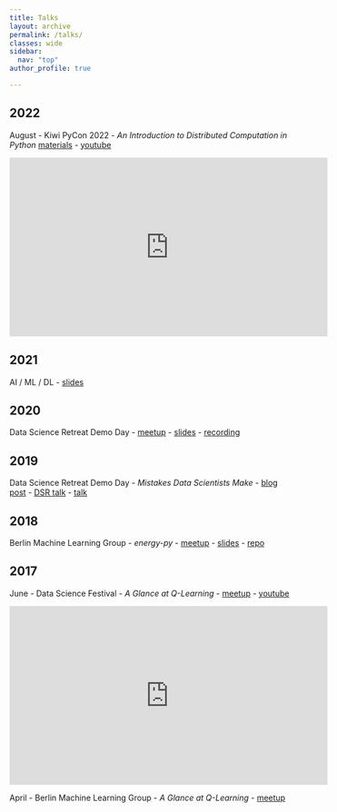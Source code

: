 ```yaml
---
title: Talks
layout: archive
permalink: /talks/
classes: wide
sidebar:
  nav: "top"
author_profile: true

---
```


## 2022

August - Kiwi PyCon 2022 - *An Introduction to Distributed Computation in Python* [materials](https://github.com/ADGEfficiency/intro-to-distributed-computation-in-python) - [youtube](https://www.youtube.com/watch?v=x_NBHIi-Yf0)

<iframe width="560" height="315" src="https://www.youtube.com/embed/x_NBHIi-Yf0" title="YouTube video player" frameborder="0" allow="accelerometer; autoplay; clipboard-write; encrypted-media; gyroscope; picture-in-picture" allowfullscreen></iframe>

## 2021 

AI / ML / DL - [slides](https://docs.google.com/presentation/d/1T0Kbf63yf_nAiNJar8pS8xgFL1yJTu3MbRk9cj-D1oQ/edit?usp=sharing)

## 2020 

Data Science Retreat Demo Day - [meetup](https://www.meetup.com/Data-Science-Retreat/events/269691369/) - [slides](https://www.canva.com/design/DAD1Z-Tx6n0/qZ1W579ElkdOifKzMOn1Og/view?utm_content=DAD1Z-Tx6n0&utm_campaign=designshare&utm_medium=link&utm_source=publishsharelink) - [recording](https://drive.google.com/open?id=1XyfRXAdNhh0zz6MWmPWRbeXgizSuLfbA)

## 2019 

Data Science Retreat Demo Day - *Mistakes Data Scientists Make* - [blog post](http://www.adgefficiency.com/mistakes-talk/) - [DSR talk](https://www.canva.com/design/DADlQld9yF0/share/preview?token=DoG2rySn8x8KGT5xMyoe6A&role=EDITOR&utm_content=DADlQld9yF0&utm_campaign=designshare&utm_medium=link&utm_source=sharebutton) - [talk](https://www.canva.com/design/DADl9pRJd0c/share/preview?token=ptRfgqrLSz5BSZHgLXYTgA&role=EDITOR&utm_content=DADl9pRJd0c&utm_campaign=designshare&utm_medium=link&utm_source=sharebutton)

## 2018 

Berlin Machine Learning Group - *energy-py* - [meetup](https://www.meetup.com/berlin-machine-learning/events/246637693/) - [slides](https://gitpitch.com/ADGEfficiency/energy-py-talk) - [repo](https://github.com/ADGEfficiency/energy-py-talk)

## 2017

June - Data Science Festival - *A Glance at Q-Learning* - [meetup](https://www.datasciencefestival.com/adam-green-glance-q-learning/) - [youtube](https://www.youtube.com/watch?v=25NPjJ6hBmI)

<iframe width="560" height="315" src="https://www.youtube.com/embed/25NPjJ6hBmI" title="YouTube video player" frameborder="0" allow="accelerometer; autoplay; clipboard-write; encrypted-media; gyroscope; picture-in-picture" allowfullscreen></iframe>

April - Berlin Machine Learning Group - *A Glance at Q-Learning* - [meetup](https://www.meetup.com/berlin-machine-learning/events/234989414/)
